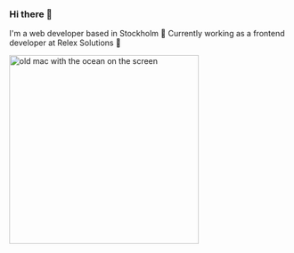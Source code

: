 ### Hi there 👋
I'm a web developer based in Stockholm 🌱
Currently working as a frontend developer at Relex Solutions 🔭

<img src="https://www.tommoody.us/images/dec10/dumpfm-tommoody-mirrrroring_mac_ocean_bw.gif" alt="old mac with the ocean on the screen" width="340px" />
<!--
**romnance/romnance** is a ✨ _special_ ✨ repository because its `README.md` (this file) appears on your GitHub profile.

Here are some ideas to get you started:

- 🔭 I’m currently working on ...
- 🌱 I’m currently learning ...
- 👯 I’m looking to collaborate on ...
- 🤔 I’m looking for help with ...
- 💬 Ask me about ...
- 📫 How to reach me: ...
- 😄 Pronouns: ...
- ⚡ Fun fact: ...
-->
